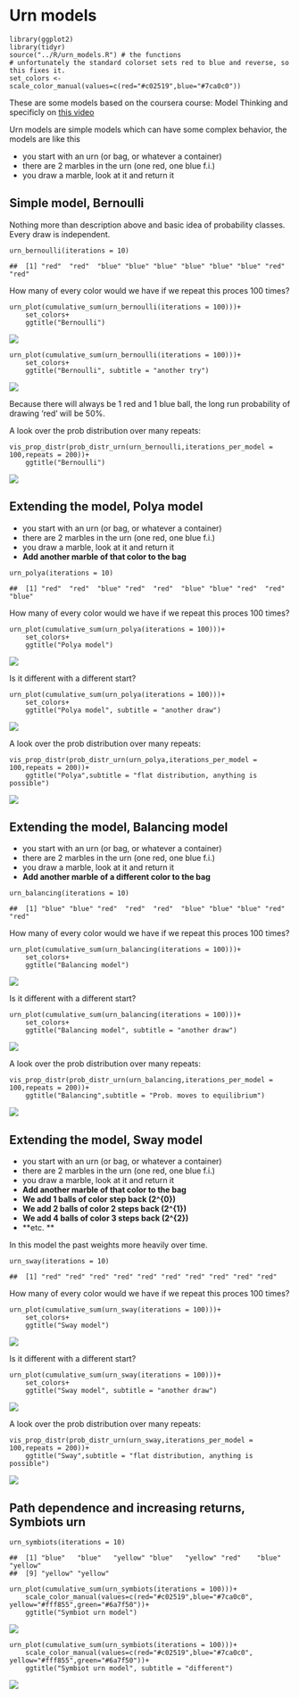 Urn models
================

    library(ggplot2)
    library(tidyr)
    source("../R/urn_models.R") # the functions
    # unfortunately the standard colorset sets red to blue and reverse, so this fixes it.
    set_colors <- scale_color_manual(values=c(red="#c02519",blue="#7ca0c0"))

These are some models based on the coursera course: Model Thinking and
specificly on [this
video](https://www.coursera.org/learn/model-thinking/lecture/ym0VV/urn-models)

Urn models are simple models which can have some complex behavior, the
models are like this

-   you start with an urn (or bag, or whatever a container)
-   there are 2 marbles in the urn (one red, one blue f.i.)
-   you draw a marble, look at it and return it

## Simple model, Bernoulli

Nothing more than description above and basic idea of probability
classes. Every draw is independent.

    urn_bernoulli(iterations = 10)

    ##  [1] "red"  "red"  "blue" "blue" "blue" "blue" "blue" "blue" "red"  "red"

How many of every color would we have if we repeat this proces 100
times?

    urn_plot(cumulative_sum(urn_bernoulli(iterations = 100)))+
        set_colors+
        ggtitle("Bernoulli")

![](08_urn_models_files/figure-gfm/unnamed-chunk-3-1.png)<!-- -->

    urn_plot(cumulative_sum(urn_bernoulli(iterations = 100)))+
        set_colors+
        ggtitle("Bernoulli", subtitle = "another try")

![](08_urn_models_files/figure-gfm/unnamed-chunk-4-1.png)<!-- -->

Because there will always be 1 red and 1 blue ball, the long run
probability of drawing ‘red’ will be 50%.

A look over the prob distribution over many repeats:

    vis_prop_distr(prob_distr_urn(urn_bernoulli,iterations_per_model = 100,repeats = 200))+
        ggtitle("Bernoulli")

![](08_urn_models_files/figure-gfm/unnamed-chunk-5-1.png)<!-- -->

## Extending the model, Polya model

-   you start with an urn (or bag, or whatever a container)
-   there are 2 marbles in the urn (one red, one blue f.i.)
-   you draw a marble, look at it and return it
-   **Add another marble of that color to the bag**

<!-- -->

    urn_polya(iterations = 10)

    ##  [1] "red"  "red"  "blue" "red"  "red"  "blue" "blue" "red"  "red"  "blue"

How many of every color would we have if we repeat this proces 100
times?

    urn_plot(cumulative_sum(urn_polya(iterations = 100)))+
        set_colors+
        ggtitle("Polya model")

![](08_urn_models_files/figure-gfm/unnamed-chunk-7-1.png)<!-- -->

Is it different with a different start?

    urn_plot(cumulative_sum(urn_polya(iterations = 100)))+
        set_colors+
        ggtitle("Polya model", subtitle = "another draw")

![](08_urn_models_files/figure-gfm/unnamed-chunk-8-1.png)<!-- -->

A look over the prob distribution over many repeats:

    vis_prop_distr(prob_distr_urn(urn_polya,iterations_per_model = 100,repeats = 200))+
        ggtitle("Polya",subtitle = "flat distribution, anything is possible")

![](08_urn_models_files/figure-gfm/unnamed-chunk-9-1.png)<!-- -->

## Extending the model, Balancing model

-   you start with an urn (or bag, or whatever a container)
-   there are 2 marbles in the urn (one red, one blue f.i.)
-   you draw a marble, look at it and return it
-   **Add another marble of a different color to the bag**

<!-- -->

    urn_balancing(iterations = 10)

    ##  [1] "blue" "blue" "red"  "red"  "red"  "blue" "blue" "blue" "red"  "red"

How many of every color would we have if we repeat this proces 100
times?

    urn_plot(cumulative_sum(urn_balancing(iterations = 100)))+
        set_colors+
        ggtitle("Balancing model")

![](08_urn_models_files/figure-gfm/unnamed-chunk-11-1.png)<!-- -->

Is it different with a different start?

    urn_plot(cumulative_sum(urn_balancing(iterations = 100)))+
        set_colors+
        ggtitle("Balancing model", subtitle = "another draw")

![](08_urn_models_files/figure-gfm/unnamed-chunk-12-1.png)<!-- -->

A look over the prob distribution over many repeats:

    vis_prop_distr(prob_distr_urn(urn_balancing,iterations_per_model = 100,repeats = 200))+
        ggtitle("Balancing",subtitle = "Prob. moves to equilibrium")

![](08_urn_models_files/figure-gfm/unnamed-chunk-13-1.png)<!-- -->

## Extending the model, Sway model

-   you start with an urn (or bag, or whatever a container)
-   there are 2 marbles in the urn (one red, one blue f.i.)
-   you draw a marble, look at it and return it
-   **Add another marble of that color to the bag**
-   **We add 1 balls of color step back (2^{0})**
-   **We add 2 balls of color 2 steps back (2^{1})**
-   **We add 4 balls of color 3 steps back (2^{2})**
-   **etc. **

In this model the past weights more heavily over time.

    urn_sway(iterations = 10)

    ##  [1] "red" "red" "red" "red" "red" "red" "red" "red" "red" "red"

How many of every color would we have if we repeat this proces 100
times?

    urn_plot(cumulative_sum(urn_sway(iterations = 100)))+
        set_colors+
        ggtitle("Sway model")

![](08_urn_models_files/figure-gfm/unnamed-chunk-15-1.png)<!-- -->

Is it different with a different start?

    urn_plot(cumulative_sum(urn_sway(iterations = 100)))+
        set_colors+
        ggtitle("Sway model", subtitle = "another draw")

![](08_urn_models_files/figure-gfm/unnamed-chunk-16-1.png)<!-- -->

A look over the prob distribution over many repeats:

    vis_prop_distr(prob_distr_urn(urn_sway,iterations_per_model = 100,repeats = 200))+
        ggtitle("Sway",subtitle = "flat distribution, anything is possible")

![](08_urn_models_files/figure-gfm/unnamed-chunk-17-1.png)<!-- -->

## Path dependence and increasing returns, Symbiots urn

    urn_symbiots(iterations = 10)

    ##  [1] "blue"   "blue"   "yellow" "blue"   "yellow" "red"    "blue"   "yellow"
    ##  [9] "yellow" "yellow"

    urn_plot(cumulative_sum(urn_symbiots(iterations = 100)))+
        scale_color_manual(values=c(red="#c02519",blue="#7ca0c0", yellow="#fff855",green="#6a7f50"))+
        ggtitle("Symbiot urn model")

![](08_urn_models_files/figure-gfm/unnamed-chunk-19-1.png)<!-- -->

    urn_plot(cumulative_sum(urn_symbiots(iterations = 100)))+
        scale_color_manual(values=c(red="#c02519",blue="#7ca0c0", yellow="#fff855",green="#6a7f50"))+
        ggtitle("Symbiot urn model", subtitle = "different")

![](08_urn_models_files/figure-gfm/unnamed-chunk-20-1.png)<!-- -->
